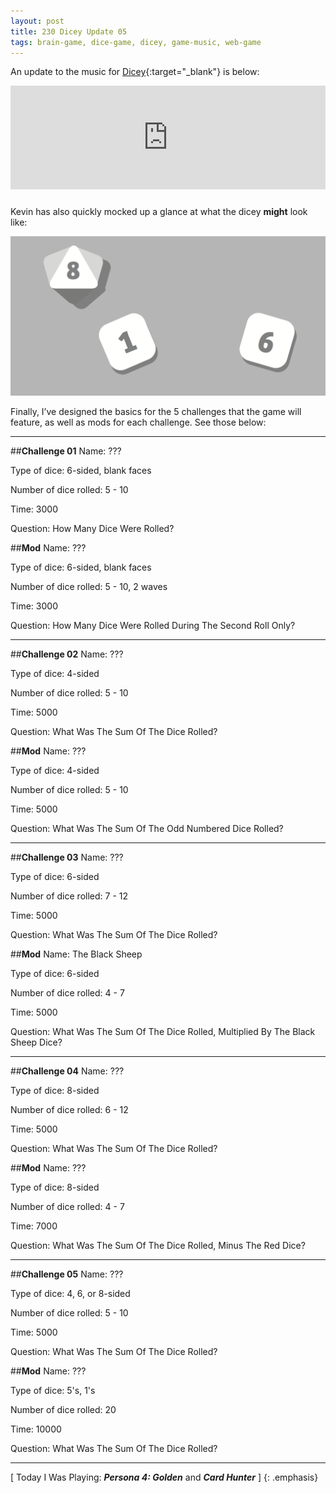 ```yaml
---
layout: post
title: 230 Dicey Update 05
tags: brain-game, dice-game, dicey, game-music, web-game
---
```

An update to the music for [Dicey](http://sandcastle.co/dicey){:target="_blank"} is below:

<iframe width="100%" height="166" scrolling="no" frameborder="no" style="margin-bottom:10px;" src="https://w.soundcloud.com/player/?url=https%3A//api.soundcloud.com/tracks/219899133&amp;color=00aabb&amp;auto_play=false&amp;hide_related=false&amp;show_comments=true&amp;show_user=true&amp;show_reposts=false"></iframe>

Kevin has also quickly mocked up a glance at what the dicey **might** look like:

![diceyUI05](/img/games/230_Dicey_Update_05.png "Dicey Update 05")

Finally, I’ve designed the basics for the 5 challenges that the game will feature, as well as mods for each challenge.  See those below:

---

##**Challenge 01**
Name: ???

Type of dice: 6-sided, blank faces

Number of dice rolled: 5 - 10

Time: 3000

Question: How Many Dice Were Rolled?

##**Mod**
Name: ???

Type of dice: 6-sided, blank faces

Number of dice rolled: 5 - 10, 2 waves

Time: 3000

Question: How Many Dice Were Rolled During The Second Roll Only?

---

##**Challenge 02**
Name: ???

Type of dice: 4-sided 

Number of dice rolled: 5 - 10

Time: 5000

Question: What Was The Sum Of The Dice Rolled?

##**Mod**
Name: ???

Type of dice: 4-sided

Number of dice rolled: 5 - 10

Time: 5000

Question: What Was The Sum Of The Odd Numbered Dice Rolled?

---

##**Challenge 03**
Name: ???

Type of dice: 6-sided 

Number of dice rolled: 7 - 12

Time: 5000

Question: What Was The Sum Of The Dice Rolled?

##**Mod**
Name: The Black Sheep

Type of dice: 6-sided 

Number of dice rolled: 4 - 7

Time: 5000

Question: What Was The Sum Of The Dice Rolled, Multiplied By The Black Sheep Dice?

---

##**Challenge 04**
Name: ???

Type of dice: 8-sided 

Number of dice rolled: 6 - 12

Time: 5000

Question: What Was The Sum Of The Dice Rolled?

##**Mod**
Name: ???

Type of dice: 8-sided 

Number of dice rolled: 4 - 7

Time: 7000

Question: What Was The Sum Of The Dice Rolled, Minus The Red Dice?

---

##**Challenge 05**
Name: ???

Type of dice: 4, 6, or 8-sided 

Number of dice rolled: 5 - 10

Time: 5000

Question: What Was The Sum Of The Dice Rolled?

##**Mod**
Name: ???

Type of dice: 5's, 1's

Number of dice rolled: 20

Time: 10000

Question: What Was The Sum Of The Dice Rolled?

---

[ Today I Was Playing: ***Persona 4: Golden*** and ***Card Hunter*** ]
{: .emphasis}

